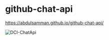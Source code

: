 # github-chat-api

https://abdulsamman.github.io/github-chat-api/


![DCI-ChatApi](https://user-images.githubusercontent.com/97021586/219960847-a868d021-38e7-479a-8cc3-9c21d8ed24dc.png)
